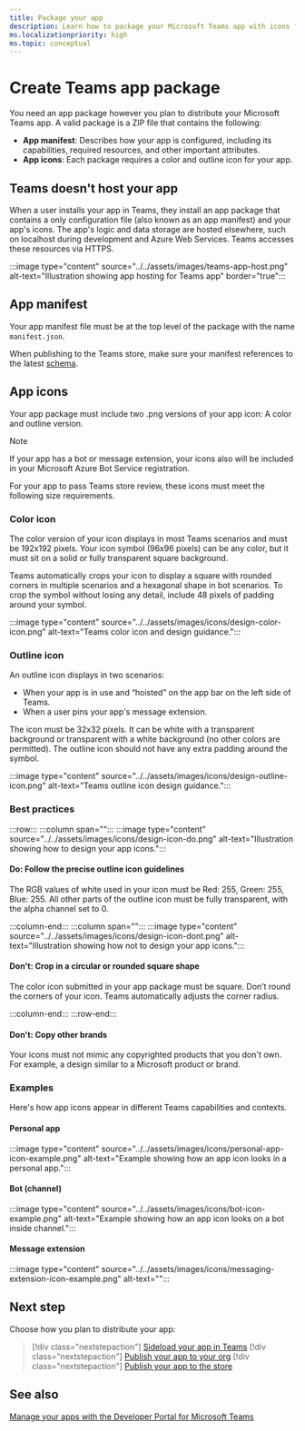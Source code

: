 ```yaml
---
title: Package your app
description: Learn how to package your Microsoft Teams app with icons for testing, uploading, and store publishing.
ms.localizationpriority: high
ms.topic: conceptual
---
```


# Create Teams app package

You need an app package however you plan to distribute your Microsoft Teams app. A valid package is a ZIP file that contains the following:

* **App manifest**: Describes how your app is configured, including its capabilities, required resources, and other important attributes.
* **App icons**: Each package requires a color and outline icon for your app.

## Teams doesn't host your app

When a user installs your app in Teams, they install an app package that contains a only configuration file (also known as an app manifest) and your app's icons. The app's logic and data storage are hosted elsewhere, such on localhost during development and Azure Web Services. Teams accesses these resources via HTTPS.

:::image type="content" source="../../assets/images/teams-app-host.png" alt-text="Illustration showing app hosting for Teams app" border="true":::

## App manifest

Your app manifest file must be at the top level of the package with the name `manifest.json`.

When publishing to the Teams store, make sure your manifest references to the latest [schema](~/resources/schema/manifest-schema.md).

## App icons

Your app package must include two .png versions of your app icon: A color and outline version.

> [!Note]
> If your app has a bot or message extension, your icons also will be included in your Microsoft Azure Bot Service registration.

For your app to pass Teams store review, these icons must meet the following size requirements.

### Color icon

The color version of your icon displays in most Teams scenarios and must be 192x192 pixels. Your icon symbol (96x96 pixels) can be any color, but it must sit on a solid or fully transparent square background.

Teams automatically crops your icon to display a square with rounded corners in multiple scenarios and a hexagonal shape in bot scenarios. To crop the symbol without losing any detail, include 48 pixels of padding around your symbol.

:::image type="content" source="../../assets/images/icons/design-color-icon.png" alt-text="Teams color icon and design guidance.":::

### Outline icon

An outline icon displays in two scenarios:

* When your app is in use and “hoisted” on the app bar on the left side of Teams.
* When a user pins your app's message extension.

The icon must be 32x32 pixels. It can be white with a transparent background or transparent with a white background (no other colors are permitted). The outline icon should not have any extra padding around the symbol.

:::image type="content" source="../../assets/images/icons/design-outline-icon.png" alt-text="Teams outline icon design guidance.":::

### Best practices

:::row:::
   :::column span="":::
:::image type="content" source="../../assets/images/icons/design-icon-do.png" alt-text="Illustration showing how to design your app icons.":::

#### Do: Follow the precise outline icon guidelines

The RGB values of white used in your icon must be Red: 255, Green: 255, Blue: 255. All other parts of the outline icon must be fully transparent, with the alpha channel set to 0.

   :::column-end:::
   :::column span="":::
:::image type="content" source="../../assets/images/icons/design-icon-dont.png" alt-text="Illustration showing how not to design your app icons.":::

#### Don't: Crop in a circular or rounded square shape

The color icon submitted in your app package must be square. Don’t round the corners of your icon. Teams automatically adjusts the corner radius.

   :::column-end:::
:::row-end:::

#### Don't: Copy other brands

Your icons must not mimic any copyrighted products that you don't own. For example, a design similar to a Microsoft product or brand.

### Examples

Here's how app icons appear in different Teams capabilities and contexts.

#### Personal app

:::image type="content" source="../../assets/images/icons/personal-app-icon-example.png" alt-text="Example showing how an app icon looks in a personal app.":::

#### Bot (channel)

:::image type="content" source="../../assets/images/icons/bot-icon-example.png" alt-text="Example showing how an app icon looks on a bot inside channel.":::

#### Message extension

:::image type="content" source="../../assets/images/icons/messaging-extension-icon-example.png" alt-text="<alt text>":::

## Next step

Choose how you plan to distribute your app:

> [!div class="nextstepaction"]
> [Sideload your app in Teams](~/concepts/deploy-and-publish/apps-upload.md)
> [!div class="nextstepaction"]
> [Publish your app to your org](/MicrosoftTeams/tenant-apps-catalog-teams?toc=/microsoftteams/platform/toc.json&bc=/MicrosoftTeams/breadcrumb/toc.json)
> [!div class="nextstepaction"]
> [Publish your app to the store](~/concepts/deploy-and-publish/appsource/publish.md)

## See also

[Manage your apps with the Developer Portal for Microsoft Teams](~/concepts/build-and-test/teams-developer-portal.md)
